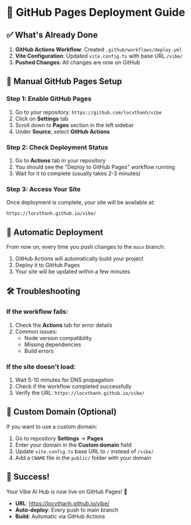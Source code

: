 # 🚀 GitHub Pages Deployment Guide

## ✅ What's Already Done

1. **GitHub Actions Workflow**: Created `.github/workflows/deploy.yml`
2. **Vite Configuration**: Updated `vite.config.ts` with base URL `/vibe/`
3. **Pushed Changes**: All changes are now on GitHub

## 🔧 Manual GitHub Pages Setup

### Step 1: Enable GitHub Pages
1. Go to your repository: `https://github.com/locvthanh/vibe`
2. Click on **Settings** tab
3. Scroll down to **Pages** section in the left sidebar
4. Under **Source**, select **GitHub Actions**

### Step 2: Check Deployment Status
1. Go to **Actions** tab in your repository
2. You should see the "Deploy to GitHub Pages" workflow running
3. Wait for it to complete (usually takes 2-3 minutes)

### Step 3: Access Your Site
Once deployment is complete, your site will be available at:
```
https://locvthanh.github.io/vibe/
```

## 🔄 Automatic Deployment

From now on, every time you push changes to the `main` branch:
1. GitHub Actions will automatically build your project
2. Deploy it to GitHub Pages
3. Your site will be updated within a few minutes

## 🛠️ Troubleshooting

### If the workflow fails:
1. Check the **Actions** tab for error details
2. Common issues:
   - Node version compatibility
   - Missing dependencies
   - Build errors

### If the site doesn't load:
1. Wait 5-10 minutes for DNS propagation
2. Check if the workflow completed successfully
3. Verify the URL: `https://locvthanh.github.io/vibe/`

## 📝 Custom Domain (Optional)

If you want to use a custom domain:
1. Go to repository **Settings** → **Pages**
2. Enter your domain in the **Custom domain** field
3. Update `vite.config.ts` base URL to `/` instead of `/vibe/`
4. Add a `CNAME` file in the `public/` folder with your domain

## 🎉 Success!

Your Vibe AI Hub is now live on GitHub Pages! 🚀

- **URL**: https://locvthanh.github.io/vibe/
- **Auto-deploy**: Every push to main branch
- **Build**: Automatic via GitHub Actions 